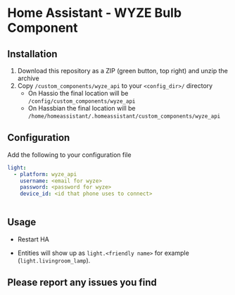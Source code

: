 # Home Assistant - WYZE Bulb Component

## Installation
1. Download this repository as a ZIP (green button, top right) and unzip the archive
2. Copy `/custom_components/wyze_api` to your `<config_dir>/` directory
   * On Hassio the final location will be `/config/custom_components/wyze_api`
   * On Hassbian the final location will be `/home/homeassistant/.homeassistant/custom_components/wyze_api`

## Configuration
Add the following to your configuration file

```yaml
light:
  - platform: wyze_api
    username: <email for wyze>
    password: <password for wyze>
    device_id: <id that phone uses to connect>
    
```

## Usage
* Restart HA

* Entities will show up as `light.<friendly name>` for example (`light.livingroom_lamp`).

## Please report any issues you find
